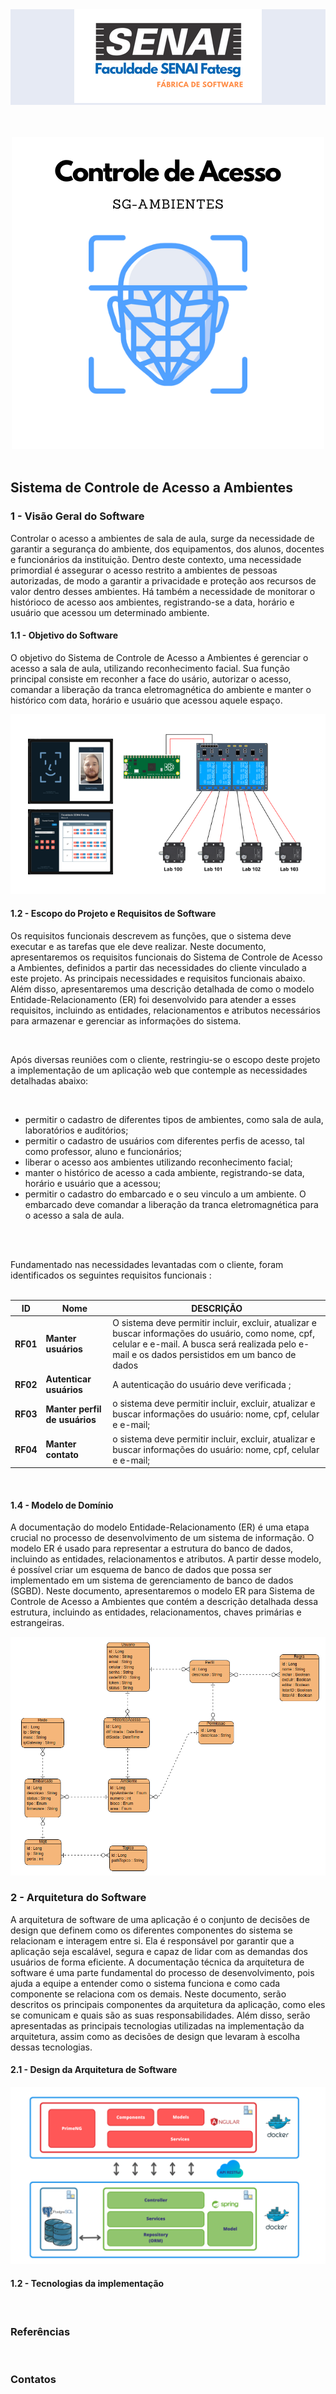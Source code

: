 <div align="center" style="background-color: #e6eaf4;">
    <img src="imagens/logo-faculdade-300.png" 
         alt="Texto alternativo" 
         title="Sistema de Controle de Acesso a Ambientes"/>
</div>
<br>
<br>
<br>
<div align="center">
    <img src="imagens/controle-acesso.png" alt="Texto alternativo" />
</div>
<br>
<h2> Sistema de Controle de Acesso a Ambientes </h2>
<h3> 1 - Visão Geral do Software </h3>

<p>
Controlar o acesso a ambientes de sala de aula, surge da necessidade de garantir a segurança do ambiente, dos equipamentos, dos alunos, docentes e funcionários da instituição. Dentro deste contexto, uma necessidade primordial é assegurar o acesso restrito a ambientes de pessoas autorizadas, de modo a garantir a privacidade e proteção aos recursos de valor dentro desses ambientes. Há também a necessidade de monitorar o histórioco de acesso aos ambientes, registrando-se a data, horário e usuário que acessou um determinado ambiente.
</p>

<h4> 1.1 - Objetivo do Software </h4>

<p>
   O objetivo do Sistema de Controle de Acesso a Ambientes é gerenciar o acesso a sala de aula, utilizando reconhecimento facial. Sua função principal consiste em reconher a face do usário, autorizar o  acesso, comandar a liberação da tranca eletromagnética do ambiente e manter o histórico com data, horário e usuário que acessou aquele espaço.
</p>
<div align="center">
    <img src="imagens/sgambiente.png" alt="Texto alternativo" />
</div>

<h4> 1.2 - Escopo do Projeto e Requisitos de Software </h4>
<p>Os requisitos funcionais descrevem as funções, que o sistema deve executar e as tarefas que ele deve realizar. Neste documento, apresentaremos os requisitos funcionais do Sistema de Controle de Acesso a Ambientes, definidos a partir das necessidades do cliente vinculado a este projeto. As principais necessidades e requisitos funcionais abaixo. Além disso, apresentaremos uma descrição detalhada de como o modelo Entidade-Relacionamento (ER) foi desenvolvido para atender a esses requisitos, incluindo as entidades, relacionamentos e atributos necessários para armazenar e gerenciar as informações do sistema.</p>
<br>
<p>
Após diversas reuniões com o cliente, restringiu-se o escopo deste projeto a implementação de um aplicação web que contemple as necessidades detalhadas abaixo:
</p>
<br>
<ul>
<li> permitir o cadastro de diferentes tipos de ambientes, como sala de aula, laboratórios e  auditórios;
</li>
<li>
permitir o cadastro de usuários com diferentes perfis de acesso, tal como professor, aluno e funcionários;
</li>
<li>
liberar o acesso aos ambientes utilizando  reconhecimento facial;
</li>
<li>
manter o histórico de acesso a cada ambiente, registrando-se data, horário e usuário que a acessou;
</li>
<li>
permitir o cadastro do embarcado e o seu vinculo a um ambiente. O embarcado deve  comandar a liberação da tranca eletromagnética para o acesso a sala de aula.
</li>

</ul>
<br>
<br>
<p> Fundamentado nas necessidades levantadas com o cliente, foram identificados os seguintes requisitos funcionais :
<br>
<br>
<div align="center">
<table>
    <thead>
    <tr>
        <th>ID</>
        <th> Nome </th>
        <th>DESCRIÇÃO</>
    </tr>
    </thead>
    <tbody>
        <tr>
            <td><b>RF01</b></td>
            <td><b>Manter usuários</b></td>
            <td>O sistema deve permitir incluir, excluir, atualizar e buscar informações do usuário, como nome, cpf, celular e e-mail. A busca será realizada pelo e-mail e os dados persistidos em um banco de dados</td>
        </tr>
        <tr>
            <td><b>RF02</b></td>
            <td><b>Autenticar usuários</b></td>
            <td>A autenticação do usuário deve verificada ;</td>
        </tr>
        <tr>
            <td><b>RF03</b></td>
            <td><b>Manter perfil de usuários</b></td>
            <td>o sistema deve permitir incluir, excluir, atualizar e buscar informações do usuário: nome, cpf, celular e e-mail;</td>
        </tr>
        <tr>
            <td><b>RF04</b></td>
            <td><b>Manter contato</b></td>
            <td>o sistema deve permitir incluir, excluir, atualizar e buscar informações do usuário: nome, cpf, celular e e-mail;</td>
        </tr>
    </tbody>
</table>
</div>
<br>
<h4> 1.4 - Modelo de Domínio </h2>
<p>A documentação do modelo Entidade-Relacionamento (ER) é uma etapa crucial no processo de desenvolvimento de um sistema de informação. O modelo ER é usado para representar a estrutura do banco de dados, incluindo as entidades, relacionamentos e atributos. A partir desse modelo, é possível criar um esquema de banco de dados que possa ser implementado em um sistema de gerenciamento de banco de dados (SGBD). Neste documento, apresentaremos o modelo ER para Sistema de Controle de Acesso a Ambientes que contém a descrição detalhada dessa estrutura, incluindo as entidades, relacionamentos, chaves primárias e estrangeiras.</p>
<div align="center">
    <img src="imagens/entidades.png" alt="Texto alternativo" />
</div>
<h3> 2 - Arquitetura do Software </h2>
<p> A arquitetura de software de uma aplicação é o conjunto de decisões de design que definem como os diferentes componentes do sistema se relacionam e interagem entre si. Ela é responsável por garantir que a aplicação seja escalável, segura e capaz de lidar com as demandas dos usuários de forma eficiente. A documentação técnica da arquitetura de software é uma parte fundamental do processo de desenvolvimento, pois ajuda a equipe a entender como o sistema funciona e como cada componente se relaciona com os demais. Neste documento, serão descritos os principais componentes da arquitetura da aplicação, como eles se comunicam e quais são as suas responsabilidades. Além disso, serão apresentadas as principais tecnologias utilizadas na implementação da arquitetura, assim como as decisões de design que levaram à escolha dessas tecnologias.</p>
<h4> 2.1 - Design da Arquitetura de Software </h2>
<div align="center">
    <img src="imagens/arquitetura-software.png" alt="Texto alternativo" />
</div>
<h4> 1.2 - Tecnologias da implementação </h2>
<br>
<h3> Referências </h3>
<br>
<h3> Contatos </h3>

